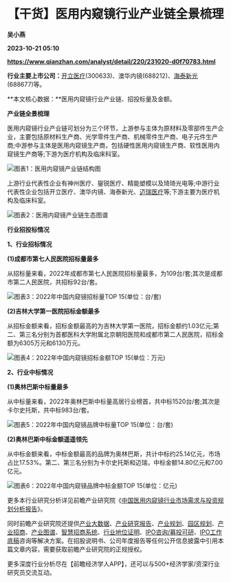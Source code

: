 # 【干货】医用内窥镜行业产业链全景梳理
**吴小燕**

**2023-10-21 05:10**

**https://www.qianzhan.com/analyst/detail/220/231020-d0f70783.html**

**行业主要上市公司：**[开立医疗](https://stock.qianzhan.com/hs/zhengquan_300633.SZ.html)(300633)、澳华内镜(688212)、[海泰新光](https://stock.qianzhan.com/hs/zhengquan_688677.SH.html)(688677)等。

**本文核心数据：**医用内窥镜行业产业链、招投标量及金额。

**产业链全景梳理**

医用内窥镜行业产业链可划分为三个环节，上游参与主体为原材料及零部件生产企业，主要包括原材料生产商、光学零件生产商、机械零件生产商、电子元件生产商;中游参与主体是医用内窥镜生产商，包括硬性医用内窥镜生产商、软性医用内窥镜生产商等;下游为医疗机构及临床科室。

![图表1：医用内窥镜产业链结构图](https://img3.qianzhan.com/news/202310/20/20231020-2f7a97a4cc0601ce.png)

上游行业代表性企业有神州医疗、鋆锐医疗、精能塑模以及琦琦光电等;中游行业代表性企业包括开立医疗、澳华内镜、海泰新光、[迈瑞医疗](https://stock.qianzhan.com/hs/zhengquan_300760.SZ.html)等;下游主要为医疗机构及临床科室。

![图表2：医用内窥镜产业链生态图谱](https://img3.qianzhan.com/news/202310/20/20231020-f66b28d42e96319e.png)

**行业招投标情况**

**1、行业招标情况**

**(1)成都市第七人民医院招标量最多**

从招标量来看，2022年成都市第七人民医院招标量最多，为109台/套;其次是成都市第二人民医院，共招标92台/套。

![图表3：2022年中国内窥镜招标量TOP 15(单位：台/套)](https://img3.qianzhan.com/news/202310/20/20231020-7906e563d7799412.png)

**(2)吉林大学第一医院招标金额最多**

从招标金额来看，招标金额最高的为吉林大学第一医院，招标金额约1.03亿元;第二、第三名分别为首都医科大学附属北京朝阳医院和成都市第二人民医院，招标金额为6305万元和6130万元。

![图表4：2022年中国内窥镜招标金额TOP 15(单位：万元)](https://img3.qianzhan.com/news/202310/20/20231020-3257819f98b47be0.png)

**2、行业中标情况**

**(1)奥林巴斯中标量最多**

从中标量来看，2022年奥林巴斯中标量高居行业榜首，共中标1520台/套;其次是卡尔史托斯，共中标983台/套。

![图表5：2022年中国内窥镜品牌中标量TOP 15(单位：台/套)](https://img3.qianzhan.com/news/202310/20/20231020-e7d374bd21a6da9a.png)

**(2)奥林巴斯中标金额遥遥领先**

从中标金额来看，中标金额最高的品牌为奥林巴斯，共计中标约25.14亿元，市场占比17.53%。第二、第三名分别为卡尔史托斯和迈瑞，中标金额14.80亿元和7.00亿元。

![图表6：2022年中国内窥镜品牌中标金额TOP 15(单位：亿元)](https://img3.qianzhan.com/news/202310/20/20231020-5dce28a8386ade33.png)

更多本行业研究分析详见前瞻产业研究院《[中国医用内窥镜行业市场需求与投资规划分析报告](https://bg.qianzhan.com/report/detail/f9d567c69bd24cf1.html)》。

同时前瞻产业研究院还提供[产业大数据](https://d.qianzhan.com/)、[产业研究报告](https://bg.qianzhan.com/report/hotlist/)、[产业规划](https://f.qianzhan.com/chanyeguihua2/)、[园区规划](https://f.qianzhan.com/yuanqu/)、[产业招商](https://f.qianzhan.com/chanyezhaoshang/)、[产业图谱](https://bg.qianzhan.com/report/lianglian/)、[智慧招商系统](https://z.qianzhan.com/)、[行业地位证明](https://bg.qianzhan.com/report/qyppcs)、[IPO咨询/募投可研](https://ipo.qianzhan.com/mutou/)、[IPO工作底稿](https://ipo.qianzhan.com/digao/)咨询等解决方案。在招股说明书、公司年度报告等任何公开信息披露中引用本篇文章内容，需要获取前瞻产业研究院的正规授权。

更多深度行业分析尽在【前瞻经济学人APP】，还可以与500+经济学家/资深行业研究员交流互动。